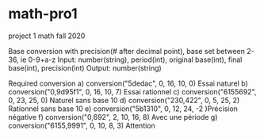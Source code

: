 # math-pro1
project 1 math fall 2020

Base conversion with precision(# after decimal point), base set between 2-36, ie 0-9+a-z
Input: number(string), period(int), original base(int), final base(int), precision(int)
Output: number(string)

Required conversion
a) conversion("5dedac", 0, 16, 10, 0) Essai naturel
b) conversion("0,9d95f1", 0, 16, 10, 7) Essai rationnel
c) conversion("6155692", 0, 23, 25, 0) Naturel sans base 10
d) conversion("230,422", 0, 5, 25, 2) Rationnel sans base 10
e) conversion("5b1310", 0, 12, 24, -2 )Précision négative
f) conversion("0,692", 2, 10, 16, 8) Avec une période
g) conversion("6155,9991", 0, 10, 8, 3) Attention
